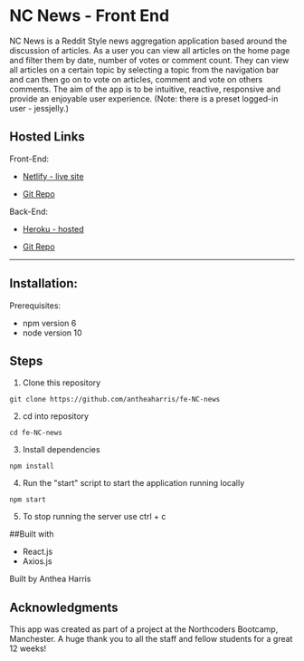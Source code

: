 # NC News - Front End

NC News is a Reddit Style news aggregation application based around the discussion of articles. As a user you can view all articles on the home page and filter them by date, number of votes or comment count. They can view all articles on a certain topic by selecting a topic from the navigation bar and can then go on to vote on articles, comment and vote on others comments. The aim of the app is to be intuitive, reactive, responsive and provide an enjoyable user experience.
(Note: there is a preset logged-in user - jessjelly.)

## Hosted Links

Front-End:

- [Netlify - live site](https://antheas-nc-news.netlify.com)

- [Git Repo](https://github.com/antheaharris/fe-NC-news)

Back-End:

- [Heroku - hosted](https://nc-newsbeat.herokuapp.com/api)

- [Git Repo](https://github.com/antheaharris/NC-news)

---

## Installation:

Prerequisites:

- npm version 6
- node version 10

## Steps

1. Clone this repository

```
git clone https://github.com/antheaharris/fe-NC-news
```

2.  cd into repository

```
cd fe-NC-news
```

3.  Install dependencies

```
npm install
```

4.  Run the "start" script to start the application running locally

```
npm start
```

5. To stop running the server use ctrl + c

##Built with

- React.js
- Axios.js

Built by Anthea Harris

## Acknowledgments

This app was created as part of a project at the Northcoders Bootcamp, Manchester. A huge thank you to all the staff and fellow students for a great 12 weeks!
